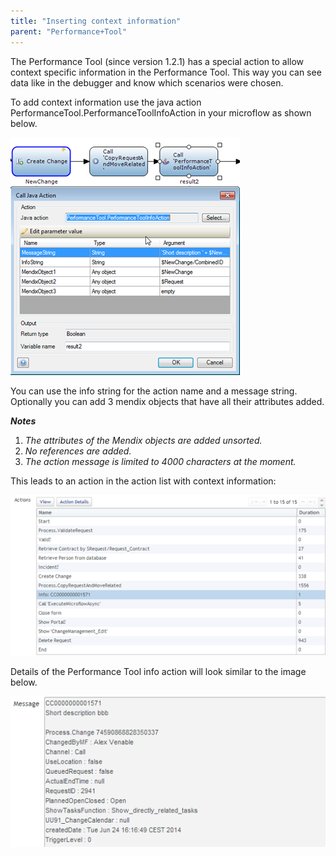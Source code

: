 ```yaml
---
title: "Inserting context information"
parent: "Performance+Tool"
---
```

The Performance Tool (since version 1.2.1) has a special action to allow context specific information in the Performance Tool. This way you can see data like in the debugger and know which scenarios were chosen.

To add context information use the java action PerformanceTool.PerformanceToolInfoAction in your microflow as shown below.

![](attachments/19956341/20218034.png)             

You can use the info string for the action name and a message string. Optionally you can add 3 mendix objects that have all their attributes added.

***Notes***

1. *The attributes of the Mendix objects are added unsorted.*
2. *No references are added.*
3. *The action message is limited to 4000 characters at the moment.*

This leads to an action in the action list with context information:

![](attachments/19956341/20218032.png)

Details of the Performance Tool info action will look similar to the image below.

![](attachments/19956341/20218033.png)
